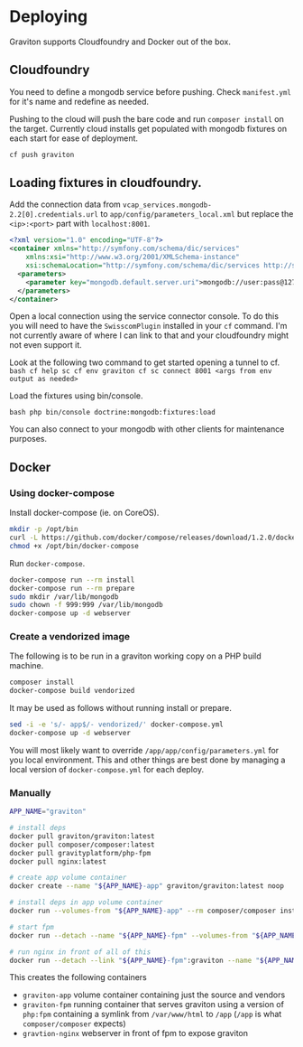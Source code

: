 # Deploying

Graviton supports Cloudfoundry and Docker out of the box.

## Cloudfoundry 

You need to define a mongodb service before pushing. Check ``manifest.yml`` for it's name and
redefine as needed.

Pushing to the cloud will push the bare code and run ``composer install`` on the target. 
Currently cloud installs get populated with mongodb fixtures on each start for ease of deployment.

```bash
cf push graviton
```

## Loading fixtures in cloudfoundry.

Add the connection data from ``vcap_services.mongodb-2.2[0].credentials.url``
to ``app/config/parameters_local.xml`` but replace the ``<ip>:<port>``
part with ``localhost:8001``.

```xml
<?xml version="1.0" encoding="UTF-8"?>
<container xmlns="http://symfony.com/schema/dic/services"
    xmlns:xsi="http://www.w3.org/2001/XMLSchema-instance"
    xsi:schemaLocation="http://symfony.com/schema/dic/services http://symfony.com/schema/dic/services/services-1.0.xsd">
  <parameters>
    <parameter key="mongodb.default.server.uri">mongodb://user:pass@127.0.0.1:8001/db</parameter>
  </parameters>
</container>
```

Open a local connection using the service connector console.  To
do this you will need to have the ``SwisscomPlugin`` installed in
your ``cf`` command. I'm not currently aware of where I can link to
that and your cloudfoundry might not even support it. 

Look at the following two command to get started opening a tunnel
to cf.
``bash
cf help sc
cf env graviton
cf sc connect 8001 <args from env output as needed>
``

Load the fixtures using bin/console.

``bash
php bin/console doctrine:mongodb:fixtures:load
``

You can also connect to your mongodb with other clients for maintenance
purposes.

## Docker

### Using docker-compose

Install docker-compose (ie. on CoreOS).

```bash
mkdir -p /opt/bin
curl -L https://github.com/docker/compose/releases/download/1.2.0/docker-compose-`uname -s`-`uname -m` > /opt/bin/docker-compose
chmod +x /opt/bin/docker-compose 
```

Run ``docker-compose``.

```bash
docker-compose run --rm install
docker-compose run --rm prepare
sudo mkdir /var/lib/mongodb
sudo chown -f 999:999 /var/lib/mongodb
docker-compose up -d webserver
```

### Create a vendorized image

The following is to be run in a graviton working copy on a PHP build machine.

```bash
composer install
docker-compose build vendorized
```

It may be used as follows without running install or prepare.

```bash
sed -i -e 's/- app$/- vendorized/' docker-compose.yml
docker-compose up -d webserver
```
You will most likely want to override ``/app/app/config/parameters.yml`` for you local
environment. This and other things are best done by managing a local version of
``docker-compose.yml`` for each deploy.


### Manually

```bash
APP_NAME="graviton"

# install deps
docker pull graviton/graviton:latest
docker pull composer/composer:latest
docker pull gravityplatform/php-fpm
docker pull nginx:latest

# create app volume container
docker create --name "${APP_NAME}-app" graviton/graviton:latest noop

# install deps in app volume container
docker run --volumes-from "${APP_NAME}-app" --rm composer/composer install --ignore-platform-reqs

# start fpm 
docker run --detach --name "${APP_NAME}-fpm" --volumes-from "${APP_NAME}-app" gravityplatform/php-fpm

# run nginx in front of all of this
docker run --detach --link "${APP_NAME}-fpm":graviton --name "${APP_NAME}-nginx" --publish 80 nginx:latest
```

This creates the following containers

* ``graviton-app`` volume container containing just the source and vendors
* ``graviton-fpm`` running container that serves graviton using a version of ``php:fpm`` containing a symlink from ``/var/www/html`` to ``/app`` (``/app`` is what ``composer/composer`` expects)
* ``gravtion-nginx`` webserver in front of fpm to expose graviton
